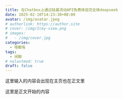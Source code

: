 ```yaml
---
title: 在Chatbox上通过硅基流动API免费体验完全体deepseek
date: 2025-02-10T14:23:30+08:00
avatar: /img/avatar.jpeg
# authorlink: https://author.site
# cover: /img/Icey-view.png
# images:
#   - /img/cover.jpg
categories:
  - 啥都有
tags:
  - 闲聊
# nolastmod: true
draft: false
---
```


这里输入的内容会出现在主页也在正文里

<!--more-->


这里是正文开始的内容
